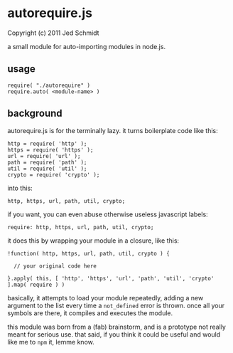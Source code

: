 # autorequire.js
Copyright (c) 2011 Jed Schmidt

a small module for auto-importing modules in node.js.

## usage

    require( "./autorequire" )
    require.auto( <module-name> )

## background

autorequire.js is for the terminally lazy. it turns boilerplate code like this:

    http = require( 'http' );
    https = require( 'https' );
    url = require( 'url' );
    path = require( 'path' );
    util = require( 'util' );
    crypto = require( 'crypto' );

into this:

    http, https, url, path, util, crypto;
    
if you want, you can even abuse otherwise useless javascript labels:

    require: http, https, url, path, util, crypto;

it does this by wrapping your module in a closure, like this:

    !function( http, https, url, path, util, crypto ) {
      
      // your original code here
      
    }.apply( this, [ 'http', 'https', 'url', 'path', 'util', 'crypto' ].map( require ) )


basically, it attempts to load your module repeatedly, adding a new argument to the list every time a `not_defined` error is thrown. once all your symbols are there, it compiles and executes the module.

this module was born from a (fab) brainstorm, and is a prototype not really meant for serious use. that said, if you think it could be useful and would like me to `npm` it, lemme know.